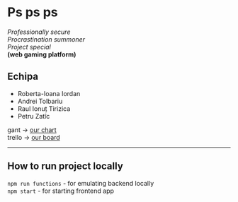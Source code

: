 # Ps ps ps

*Professionally secure  
Procrastination summoner  
Project special*  
**(web gaming platform)**

## Echipa

- Roberta-Ioana Iordan
- Andrei Tolbariu
- Raul Ionuț Tirizica
- Petru Zatîc

gant -> [our chart]  
trello -> [our board]

[our chart]: https://docs.google.com/spreadsheets/d/1Izdj2OOSHveuAihjH8i2fcOYxC9ScWReugimje5Xi2o/edit?usp=sharing
[our board]: https://trello.com/b/EXkzrvSe

---

## How to run project locally

`npm run functions` - for emulating backend locally  
`npm start` - for starting frontend app  

